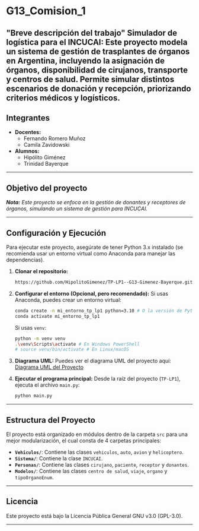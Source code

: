 # G13_Comision_1

"Breve descripción del trabajo"
Simulador de logística para el INCUCAI: Este proyecto modela un sistema de gestión de trasplantes de órganos en Argentina, incluyendo la asignación de órganos, disponibilidad de cirujanos, transporte y centros de salud. Permite simular distintos escenarios de donación y recepción, priorizando criterios médicos y logísticos.
---

## Integrantes

* **Docentes:**
    * Fernando Romero Muñoz
    * Camila Zavidowski
* **Alumnos:**
    * Hipólito Giménez
    * Trinidad Bayerque

---

## Objetivo del proyecto

_**Nota:** Este proyecto se enfoca en la gestión de donantes y receptores de órganos, simulando un sistema de gestión para INCUCAI._

---

## Configuración y Ejecución

Para ejecutar este proyecto, asegúrate de tener Python 3.x instalado (se recomienda usar un entorno virtual como Anaconda para manejar las dependencias).


1.  **Clonar el repositorio:**
    ```bash
    https://github.com/HipolitoGimenez/TP-LP1--G13-Gimenez-Bayerque.git
    ```

2.  **Configurar el entorno (Opcional, pero recomendado):**
    Si usas Anaconda, puedes crear un entorno virtual:
    ```bash
    conda create -n mi_entorno_tp_lp1 python=3.10 # O la versión de Python que uses
    conda activate mi_entorno_tp_lp1
    ```
    Si usas `venv`:
    ```bash
    python -m venv venv
    .\venv\Scripts\activate # En Windows PowerShell
    # source venv/bin/activate # En Linux/macOS
    ```

3.  **Diagrama UML:**
    Puedes ver el diagrama UML del proyecto aquí:
    [Diagrama UML del Proyecto](https://app.diagrams.net/#G1wymQ_Uzuawb6E07xZvPAKNnipn-7bt_2#%7B%22pageId%22%3A%22gMXmehYRXr0v4xTKnlDv%22%7D)

4.  **Ejecutar el programa principal:**
    Desde la raíz del proyecto (`TP-LP1`), ejecuta el archivo `main.py`:
    ```bash
    python main.py
    ```

---

## Estructura del Proyecto

El proyecto está organizado en módulos dentro de la carpeta `src` para una mejor modularización, el cual consta de 4 carpetas principales:

* **`Vehiculos/`**: Contiene las clases `vehiculos`, `auto`, `avion` y `helicoptero`.
* **`Sistema/`**: Contiene la clase `INCUCAI`.
* **`Personas/`**: Contiene las clases `cirujano`, `paciente`, `receptor` y `donantes`.
* **`Modelos/`**: Contiene las clases `centro de salud`, `viaje`, `organo` y `tipoOrganoEnum`.

---

## Licencia

Este proyecto está bajo la Licencia Pública General GNU v3.0 (GPL-3.0).

---
